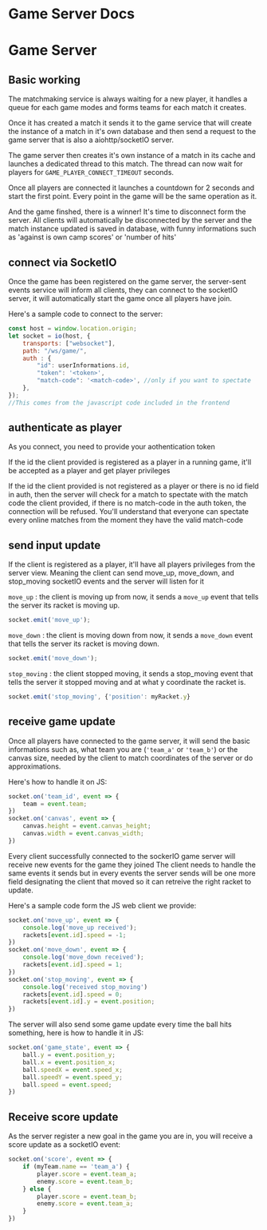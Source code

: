 # Game Server Docs

# Game Server

## Basic working
The matchmaking service is always waiting for a new player, it handles a queue for each game modes and forms teams for each match it creates.

Once it has created a match it sends it to the game service that will create the instance of a match in it's own database and then send a request to the game server that is also a aiohttp/socketIO server.

The game server then creates it's own instance of a match in its cache and launches a dedicated thread to this match.
The thread can now wait for players for `GAME_PLAYER_CONNECT_TIMEOUT` seconds.

Once all players are connected it launches a countdown for 2 seconds and start the first point. Every point in the game will be the same operation as it.

And the game finshed, there is a winner! It's time to disconnect form the server. All clients will automatically be disconnected by the server and the match instance updated is saved in database, with funny informations such as 'against is own camp scores' or 'number of hits'

## connect via SocketIO

Once the game has been registered on the game server, the server-sent events service will inform all clients, they can connect to the socketIO server, it will automatically start the game once all players have join.

Here's a sample code to connect to the server:
```javascript
const host = window.location.origin;
let socket = io(host, {
    transports: ["websocket"],
    path: "/ws/game/",
    auth : {
        "id": userInformations.id,
        "token": '<token>',
        "match-code": '<match-code>', //only if you want to spectate
    },
});
//This comes from the javascript code included in the frontend
```

## authenticate as player
As you connect, you need to provide your aothentication token

If the id the client provided is registered as a player in a running game, it'll be accepted as a player and get player privileges

If the id the client provided is not registered as a player or there is no id field in auth, then the server will check for a match to spectate with the match code the client provided, if there is no match-code in the auth token, the connection will be refused.
You'll understand that everyone can spectate every online matches from the moment they have the valid match-code

## send input update
If the client is registered as a player, it'll have all players privileges from the server view. Meaning the client can send move_up, move_down, and stop_moving socketIO events and the server will listen for it

`move_up` : the client is moving up from now, it sends a `move_up` event that tells the server its racket is moving up.
```javascript
socket.emit('move_up');
```
`move_down` : the client is moving down from now, it sends a `move_down` event that tells the server its racket is moving down.
```javascript
socket.emit('move_down');
```
`stop_moving` : the client stopped moving, it sends a stop_moving event that tells the server it stopped moving and at what y coordinate the racket is.
```javascript
socket.emit('stop_moving', {'position': myRacket.y}
```

## receive game update
Once all players have connected to the game server, it will send the basic informations such as, what team you are (`'team_a'` or `'team_b'`) or the canvas size, needed by the client to match coordinates of the server or do approximations.

Here's how to handle it on JS:
```javascript
socket.on('team_id', event => {
	team = event.team;
})
socket.on('canvas', event => {
	canvas.height = event.canvas_height;
	canvas.width = event.canvas_width;
})
```

Every client successfully connected to the sockerIO game server will receive new events for the game they joined
The client needs to handle the same events it sends but in every events the server sends will be one more field designating the client that moved so it can retreive the right racket to update.

Here's a sample code form the JS web client we provide:
```javascript
socket.on('move_up', event => {
    console.log('move_up received');
    rackets[event.id].speed = -1;
})
socket.on('move_down', event => {
    console.log('move_down received');
    rackets[event.id].speed = 1;
})
socket.on('stop_moving', event => {
    console.log('received stop_moving')
    rackets[event.id].speed = 0;
    rackets[event.id].y = event.position;
})
```

The server will also send some game update every time the ball hits something, here is how to handle it in JS:
```javascript
socket.on('game_state', event => {
    ball.y = event.position_y;
    ball.x = event.position_x;
    ball.speedX = event.speed_x;
    ball.speedY = event.speed_y;
    ball.speed = event.speed;
})
```

## Receive score update

As the server register a new goal in the game you are in, you will receive a score update as a socketIO event:
```javascript
socket.on('score', event => {
	if (myTeam.name == 'team_a') {
		player.score = event.team_a;
		enemy.score = event.team_b;
	} else {
		player.score = event.team_b;
		enemy.score = event.team_a;
	}
})
```

